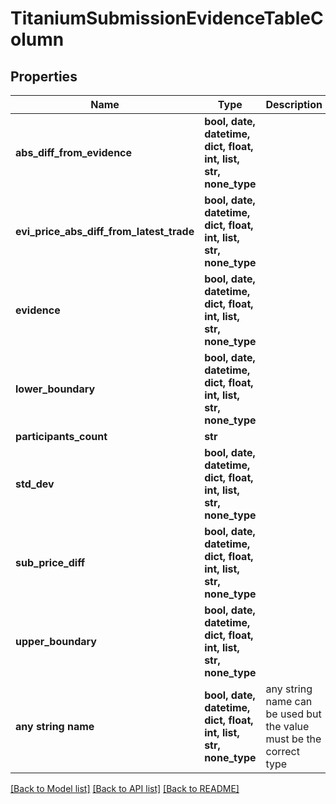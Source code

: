 # TitaniumSubmissionEvidenceTableColumn


## Properties
Name | Type | Description | Notes
------------ | ------------- | ------------- | -------------
**abs_diff_from_evidence** | **bool, date, datetime, dict, float, int, list, str, none_type** |  | [optional] 
**evi_price_abs_diff_from_latest_trade** | **bool, date, datetime, dict, float, int, list, str, none_type** |  | [optional] 
**evidence** | **bool, date, datetime, dict, float, int, list, str, none_type** |  | [optional] 
**lower_boundary** | **bool, date, datetime, dict, float, int, list, str, none_type** |  | [optional] 
**participants_count** | **str** |  | [optional] 
**std_dev** | **bool, date, datetime, dict, float, int, list, str, none_type** |  | [optional] 
**sub_price_diff** | **bool, date, datetime, dict, float, int, list, str, none_type** |  | [optional] 
**upper_boundary** | **bool, date, datetime, dict, float, int, list, str, none_type** |  | [optional] 
**any string name** | **bool, date, datetime, dict, float, int, list, str, none_type** | any string name can be used but the value must be the correct type | [optional]

[[Back to Model list]](../README.md#documentation-for-models) [[Back to API list]](../README.md#documentation-for-api-endpoints) [[Back to README]](../README.md)


